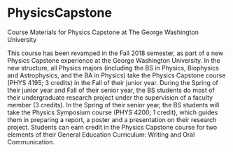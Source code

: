 # PhysicsCapstone
Course Materials for Physics Capstone at The George Washington University

This course has been revamped in the Fall 2018 semester, as part of a new Physics Capstone experience at the George Washington University. In the new structure, all Physics majors (including the BS in Physics, Biophysics and Astrophysics, and the BA in Physics) take the Physics Capstone course (PHYS 4195; 3 credits) in the Fall of their junior year. During the Spring of their junior year and Fall of their senior year, the BS students do most of their undergraduate research project under the supervision of a faculty member (3 credits). In the Spring of their senior year, the BS students will take the Physics Symposium course (PHYS 4200; 1 credit), which guides them in preparing a report, a poster and a presentation on their research project. Students can earn credit in the Physics Capstone course for two elements of their General Education Curriculum: Writing and Oral Communication.
